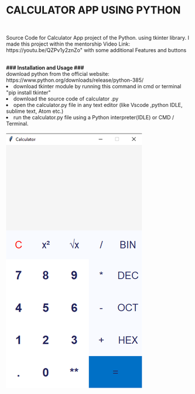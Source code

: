 # CALCULATOR APP USING PYTHON 
<br>
<p>Source Code for Calculator App project of the Python. using tkinter library. I made this project within the mentorship Video Link: https://youtu.be/QZPv1y2znZo" with some additional Features and buttons</p>
<br>
<b>### Installation and Usage ###</b>
<br>
download python  from the official website: https://www.python.org/downloads/release/python-385/
<li>download tkinter module  by running this command in cmd or terminal  "pip install tkinter"</li>
<li>download the source code of calculator .py</li>
<li>open the calculator.py file in any text editor (like Vscode ,python IDLE, sublime text, Atom etc.) </li>
<li>run the calculator.py file using a Python interpreter(IDLE) or CMD / Terminal.</li>
<br>
<img src="calculator.png" alt="">

